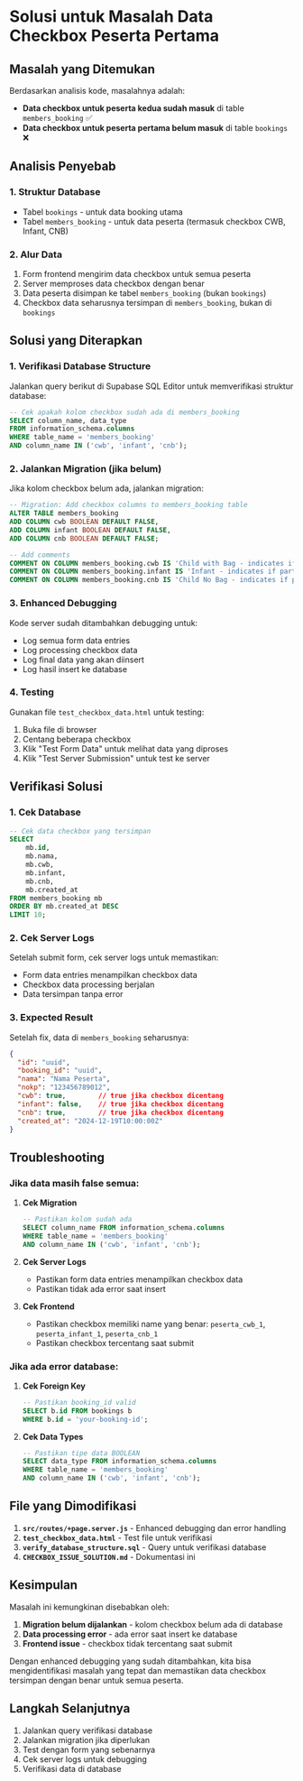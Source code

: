 # Solusi untuk Masalah Data Checkbox Peserta Pertama

## Masalah yang Ditemukan

Berdasarkan analisis kode, masalahnya adalah:
- **Data checkbox untuk peserta kedua sudah masuk** di table `members_booking` ✅
- **Data checkbox untuk peserta pertama belum masuk** di table `bookings` ❌

## Analisis Penyebab

### 1. Struktur Database
- Tabel `bookings` - untuk data booking utama
- Tabel `members_booking` - untuk data peserta (termasuk checkbox CWB, Infant, CNB)

### 2. Alur Data
1. Form frontend mengirim data checkbox untuk semua peserta
2. Server memproses data checkbox dengan benar
3. Data peserta disimpan ke tabel `members_booking` (bukan `bookings`)
4. Checkbox data seharusnya tersimpan di `members_booking`, bukan di `bookings`

## Solusi yang Diterapkan

### 1. Verifikasi Database Structure

Jalankan query berikut di Supabase SQL Editor untuk memverifikasi struktur database:

```sql
-- Cek apakah kolom checkbox sudah ada di members_booking
SELECT column_name, data_type 
FROM information_schema.columns 
WHERE table_name = 'members_booking' 
AND column_name IN ('cwb', 'infant', 'cnb');
```

### 2. Jalankan Migration (jika belum)

Jika kolom checkbox belum ada, jalankan migration:

```sql
-- Migration: Add checkbox columns to members_booking table
ALTER TABLE members_booking 
ADD COLUMN cwb BOOLEAN DEFAULT FALSE,
ADD COLUMN infant BOOLEAN DEFAULT FALSE,
ADD COLUMN cnb BOOLEAN DEFAULT FALSE;

-- Add comments
COMMENT ON COLUMN members_booking.cwb IS 'Child with Bag - indicates if participant is a child with luggage';
COMMENT ON COLUMN members_booking.infant IS 'Infant - indicates if participant is an infant';
COMMENT ON COLUMN members_booking.cnb IS 'Child No Bag - indicates if participant is a child without luggage';
```

### 3. Enhanced Debugging

Kode server sudah ditambahkan debugging untuk:
- Log semua form data entries
- Log processing checkbox data
- Log final data yang akan diinsert
- Log hasil insert ke database

### 4. Testing

Gunakan file `test_checkbox_data.html` untuk testing:
1. Buka file di browser
2. Centang beberapa checkbox
3. Klik "Test Form Data" untuk melihat data yang diproses
4. Klik "Test Server Submission" untuk test ke server

## Verifikasi Solusi

### 1. Cek Database
```sql
-- Cek data checkbox yang tersimpan
SELECT 
    mb.id,
    mb.nama,
    mb.cwb,
    mb.infant,
    mb.cnb,
    mb.created_at
FROM members_booking mb
ORDER BY mb.created_at DESC
LIMIT 10;
```

### 2. Cek Server Logs
Setelah submit form, cek server logs untuk memastikan:
- Form data entries menampilkan checkbox data
- Checkbox data processing berjalan
- Data tersimpan tanpa error

### 3. Expected Result
Setelah fix, data di `members_booking` seharusnya:
```json
{
  "id": "uuid",
  "booking_id": "uuid",
  "nama": "Nama Peserta",
  "nokp": "123456789012",
  "cwb": true,        // true jika checkbox dicentang
  "infant": false,    // true jika checkbox dicentang
  "cnb": true,        // true jika checkbox dicentang
  "created_at": "2024-12-19T10:00:00Z"
}
```

## Troubleshooting

### Jika data masih false semua:

1. **Cek Migration**
   ```sql
   -- Pastikan kolom sudah ada
   SELECT column_name FROM information_schema.columns 
   WHERE table_name = 'members_booking' 
   AND column_name IN ('cwb', 'infant', 'cnb');
   ```

2. **Cek Server Logs**
   - Pastikan form data entries menampilkan checkbox data
   - Pastikan tidak ada error saat insert

3. **Cek Frontend**
   - Pastikan checkbox memiliki name yang benar: `peserta_cwb_1`, `peserta_infant_1`, `peserta_cnb_1`
   - Pastikan checkbox tercentang saat submit

### Jika ada error database:

1. **Cek Foreign Key**
   ```sql
   -- Pastikan booking_id valid
   SELECT b.id FROM bookings b 
   WHERE b.id = 'your-booking-id';
   ```

2. **Cek Data Types**
   ```sql
   -- Pastikan tipe data BOOLEAN
   SELECT data_type FROM information_schema.columns 
   WHERE table_name = 'members_booking' 
   AND column_name IN ('cwb', 'infant', 'cnb');
   ```

## File yang Dimodifikasi

1. **`src/routes/+page.server.js`** - Enhanced debugging dan error handling
2. **`test_checkbox_data.html`** - Test file untuk verifikasi
3. **`verify_database_structure.sql`** - Query untuk verifikasi database
4. **`CHECKBOX_ISSUE_SOLUTION.md`** - Dokumentasi ini

## Kesimpulan

Masalah ini kemungkinan disebabkan oleh:
1. **Migration belum dijalankan** - kolom checkbox belum ada di database
2. **Data processing error** - ada error saat insert ke database
3. **Frontend issue** - checkbox tidak tercentang saat submit

Dengan enhanced debugging yang sudah ditambahkan, kita bisa mengidentifikasi masalah yang tepat dan memastikan data checkbox tersimpan dengan benar untuk semua peserta.

## Langkah Selanjutnya

1. Jalankan query verifikasi database
2. Jalankan migration jika diperlukan
3. Test dengan form yang sebenarnya
4. Cek server logs untuk debugging
5. Verifikasi data di database
